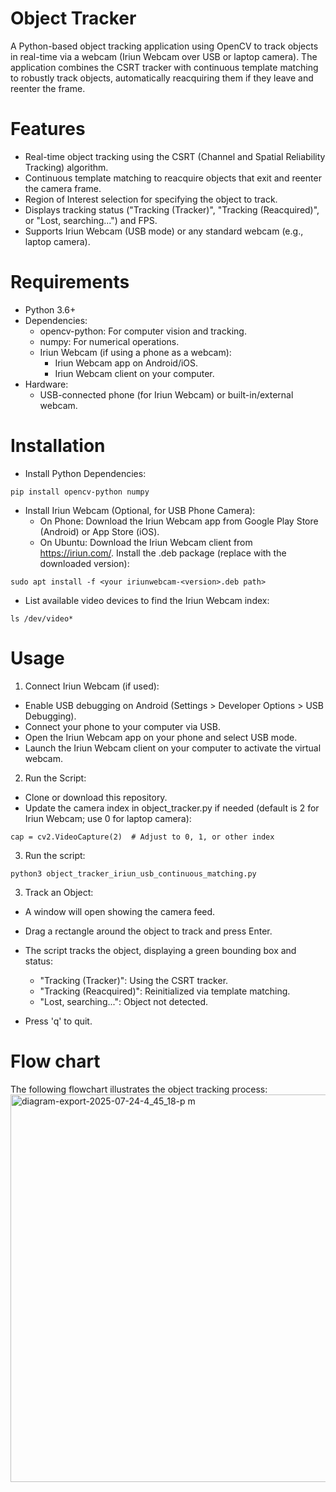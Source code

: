 # Object Tracker

A Python-based object tracking application using OpenCV to track objects in real-time via a webcam (Iriun Webcam over USB or laptop camera). The application combines the CSRT tracker with continuous template matching to robustly track objects, automatically reacquiring them if they leave and reenter the frame.

# Features

- Real-time object tracking using the CSRT (Channel and Spatial Reliability Tracking) algorithm.
- Continuous template matching to reacquire objects that exit and reenter the camera frame.
- Region of Interest selection for specifying the object to track.
- Displays tracking status ("Tracking (Tracker)", "Tracking (Reacquired)", or "Lost, searching...") and FPS.
- Supports Iriun Webcam (USB mode) or any standard webcam (e.g., laptop camera).

# Requirements

- Python 3.6+
- Dependencies:
    - opencv-python: For computer vision and tracking.
    - numpy: For numerical operations.
    - Iriun Webcam (if using a phone as a webcam):
        - Iriun Webcam app on Android/iOS.
        - Iriun Webcam client on your computer.
- Hardware:
    - USB-connected phone (for Iriun Webcam) or built-in/external webcam.

# Installation

- Install Python Dependencies:
```
pip install opencv-python numpy
```
- Install Iriun Webcam (Optional, for USB Phone Camera):
    - On Phone: Download the Iriun Webcam app from Google Play Store (Android) or App Store (iOS).
    - On Ubuntu:
      Download the Iriun Webcam client from https://iriun.com/.
    Install the .deb package (replace <version> with the downloaded version):

```
sudo apt install -f <your iriunwebcam-<version>.deb path>
```
-  List available video devices to find the Iriun Webcam index:
```
ls /dev/video*
```


# Usage

1) Connect Iriun Webcam (if used):
  - Enable USB debugging on Android (Settings > Developer Options > USB Debugging).
  - Connect your phone to your computer via USB.
  - Open the Iriun Webcam app on your phone and select USB mode.
  - Launch the Iriun Webcam client on your computer to activate the virtual webcam.

2) Run the Script:
  - Clone or download this repository.
  - Update the camera index in object_tracker.py if needed (default is 2 for Iriun Webcam; use 0 for laptop camera):
```
cap = cv2.VideoCapture(2)  # Adjust to 0, 1, or other index
```

3) Run the script:
```
python3 object_tracker_iriun_usb_continuous_matching.py
```

3) Track an Object:
  - A window will open showing the camera feed.
  - Drag a rectangle around the object to track and press Enter.
  - The script tracks the object, displaying a green bounding box and status:

    - "Tracking (Tracker)": Using the CSRT tracker.
    - "Tracking (Reacquired)": Reinitialized via template matching.
    - "Lost, searching...": Object not detected.
  - Press 'q' to quit.
# Flow chart
The following flowchart illustrates the object tracking process:
<img width="1421" height="620" alt="diagram-export-2025-07-24-4_45_18-p m" src="https://github.com/user-attachments/assets/4805a3e1-aa2a-44bf-b9d3-84e2290254f2" />






